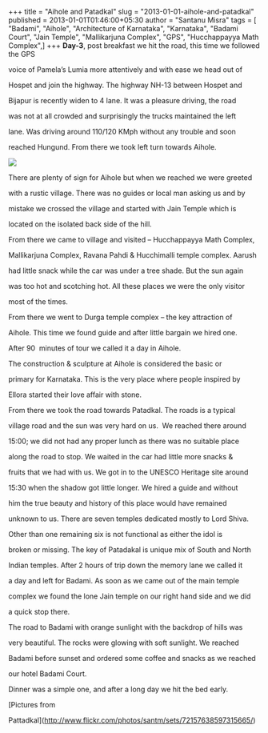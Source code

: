 +++
title = "Aihole and Patadkal"
slug = "2013-01-01-aihole-and-patadkal"
published = 2013-01-01T01:46:00+05:30
author = "Santanu Misra"
tags = [ "Badami", "Aihole", "Architecture of Karnataka", "Karnataka", "Badami Court", "Jain Temple", "Mallikarjuna Complex", "GPS", "Hucchappayya Math Complex",]
+++
**Day-3**, post breakfast we hit the road, this time we followed the GPS
voice of Pamela’s Lumia more attentively and with ease we head out of
Hospet and join the highway. The highway NH-13 between Hospet and
Bijapur is recently widen to 4 lane. It was a pleasure driving, the road
was not at all crowded and surprisingly the trucks maintained the left
lane. Was driving around 110/120 KMph without any trouble and soon
reached Hungund. From there we took left turn towards Aihole.

  
  

[![](../images/thumbnails/2013-01-01-aihole-and-patadkal-Aihole-Patadkal.jpg)](../images/2013-01-01-aihole-and-patadkal-Aihole-Patadkal.jpg)

  

There are plenty of sign for Aihole but when we reached we were greeted
with a rustic village. There was no guides or local man asking us and by
mistake we crossed the village and started with Jain Temple which is
located on the isolated back side of the hill.

  

From there we came to village and visited – Hucchappayya Math Complex,
Mallikarjuna Complex, Ravana Pahdi & Hucchimalli temple complex. Aarush
had little snack while the car was under a tree shade. But the sun again
was too hot and scotching hot. All these places we were the only visitor
most of the times.

  

From there we went to Durga temple complex – the key attraction of
Aihole. This time we found guide and after little bargain we hired one.
After 90  minutes of tour we called it a day in Aihole.

  

The construction & sculpture at Aihole is considered the basic or
primary for Karnataka. This is the very place where people inspired by
Ellora started their love affair with stone.

  

From there we took the road towards Patadkal. The roads is a typical
village road and the sun was very hard on us.  We reached there around
15:00; we did not had any proper lunch as there was no suitable place
along the road to stop. We waited in the car had little more snacks &
fruits that we had with us. We got in to the UNESCO Heritage site around
15:30 when the shadow got little longer. We hired a guide and without
him the true beauty and history of this place would have remained
unknown to us. There are seven temples dedicated mostly to Lord Shiva.
Other than one remaining six is not functional as either the idol is
broken or missing. The key of Patadakal is unique mix of South and North
Indian temples. After 2 hours of trip down the memory lane we called it
a day and left for Badami. As soon as we came out of the main temple
complex we found the lone Jain temple on our right hand side and we did
a quick stop there.

  

The road to Badami with orange sunlight with the backdrop of hills was
very beautiful. The rocks were glowing with soft sunlight. We reached
Badami before sunset and ordered some coffee and snacks as we reached
our hotel Badami Court.

  

Dinner was a simple one, and after a long day we hit the bed early.

  
  

[Pictures from
Pattadkal](http://www.flickr.com/photos/santm/sets/72157638597315665/)
